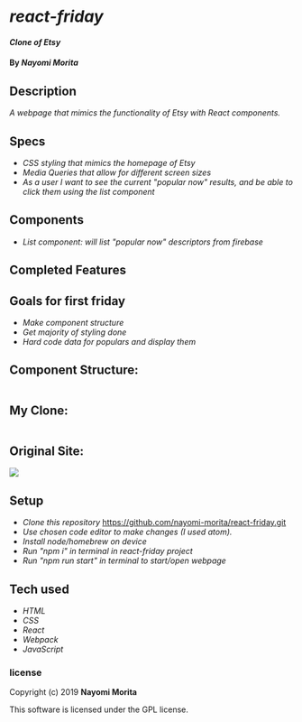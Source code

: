 # _react-friday_

#### _Clone of Etsy_

#### By _**Nayomi Morita**_

## Description

_A webpage that mimics the functionality of Etsy with React components._

## Specs
* _CSS styling that mimics the homepage of Etsy_
* _Media Queries that allow for different screen sizes_
* _As a user I want to see the current "popular now" results, and be able to click them using the list component_

## Components
* _List component: will list "popular now" descriptors from firebase_

## Completed Features
<!-- * _Page header with working media queries for multiple sizes_ -->
<!-- * _Page quote with working media queries for multiple sizes_ -->
<!-- * _Main shop grid with working media queries for multiple sizes_ -->
<!-- * _Populars grid with working media queries for multiple sizes_ -->

## Goals for first friday
* _Make component structure_
* _Get majority of styling done_
* _Hard code data for populars and display them_

## Component Structure:

![]()

## My Clone:

![]()

## Original Site:

![](./src/assets/img/site.png)

## Setup
* _Clone this repository_
https://github.com/nayomi-morita/react-friday.git
* _Use chosen code editor to make changes (I used atom)._
* _Install node/homebrew on device_
* _Run "npm i" in terminal in react-friday project_
* _Run "npm run start" in terminal to start/open webpage_

## Tech used
* _HTML_
* _CSS_
* _React_
* _Webpack_
* _JavaScript_

### license

Copyright (c) 2019 **Nayomi Morita**

This software is licensed under the GPL license.